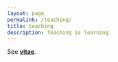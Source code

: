 ```yaml
---
layout: page
permalink: /teaching/
title: teaching
description: Teaching is learning.
---
```


See [**vitae**](assets/pdf/Emily_Ahn_CV_221004.pdf).

